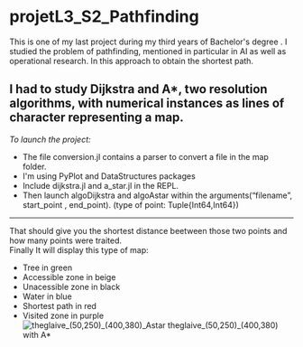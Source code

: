# projetL3_S2_Pathfinding

This is one of my last project during my third years of Bachelor's degree . I studied the problem of pathfinding, mentioned in particular in AI as well as operational research. In this approach to obtain the shortest path.  

I had to study Dijkstra and A*, two resolution algorithms, with numerical instances as lines of character representing a map.  
-----------------------------------------------------------------------------------------------------------
_To launch the project:_
   - The file conversion.jl contains a parser to convert a file in the map folder. 
   - I'm using PyPlot and DataStructures packages
- Include  dijkstra.jl and a_star.jl in the REPL.  
- Then launch algoDijkstra and algoAstar within the arguments(“filename”, start_point , end_point).  (type of  point: Tuple{Int64,Int64})     
----------------------------------------------------------------------------------------------------------------

That should give you the shortest distance beetween those two points and how many points were traited.  
Finally It will display this type of map:  
- Tree in green  
- Accessible zone in beige  
- Unacessible zone in black  
- Water in blue  
- Shortest path in red  
- Visited zone in purple  
![theglaive_(50,250)_(400,380)_Astar](https://user-images.githubusercontent.com/101639883/225160668-ec8050bb-92ac-4f9a-a5a2-3a6c53a31e6f.png)
theglaive_(50,250)_(400,380) with A*  

